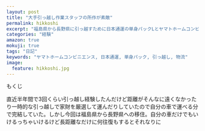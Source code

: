 ```yaml
---
layout: post
title: "大手引っ越し作業スタッフの所作が素敵"
permalink: hikkoshi
excerpt: "福島県から長野県に引っ越すために日本通運の単身パックLとヤマトホームコンビニエンスの家財宅急便を利用しました。まるで魔力でも使っているかのような運搬スキルに脱帽するばかりでございました。"
categories: "経験"
amazon: true
mokuji: true
tags: "日記"
keywords: "ヤマトホームコンビニエンス, 日本通運, 単身パック, 引っ越し, 物流"
image:
  feature: hikkoshi.jpg
---
```


<div id="mokuji"><span>もくじ</span></div>

直近半年間で3回くらい引っ越し経験したんだけど距離がそんなに遠くなかったり一時的な引っ越しで家財を厳選して運んだりしていたので自分の車で運べる分で完結していた。しかし今回は福島県から長野県への移住。自分の車だけでもいけるっちゃいけるけど長距離なだけに何往復もするとそれなりに
<!--stackedit_data:
eyJoaXN0b3J5IjpbLTE1NTM1MTAyMDcsLTMzNTEzMTc1M119
-->